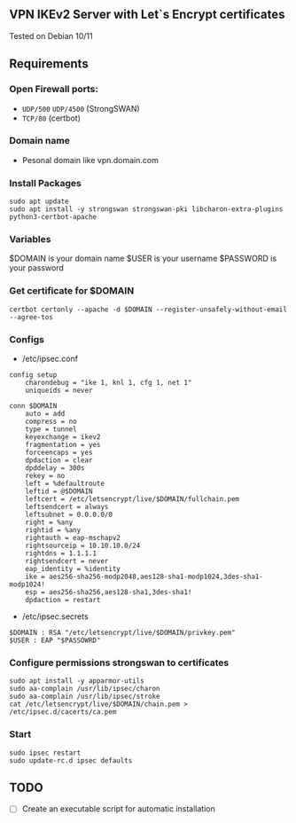 ## VPN IKEv2 Server with Let`s Encrypt certificates
Tested on Debian 10/11

## Requirements
### Open Firewall ports: 
* `UDP/500` `UDP/4500` (StrongSWAN)
* `TCP/80` (certbot)

### Domain name 
* Pesonal domain like vpn.domain.com

### Install Packages
```
sudo apt update 
sudo apt install -y strongswan strongswan-pki libcharon-extra-plugins python3-certbot-apache
```


### Variables 
$DOMAIN is your domain name
$USER is your username
$PASSWORD is your password

### Get certificate for $DOMAIN
```
certbot certonly --apache -d $DOMAIN --register-unsafely-without-email --agree-tos
```

### Configs

* /etc/ipsec.conf
```
config setup
    charondebug = "ike 1, knl 1, cfg 1, net 1"
    uniqueids = never

conn $DOMAIN
    auto = add
    compress = no
    type = tunnel
    keyexchange = ikev2
    fragmentation = yes
    forceencaps = yes
    dpdaction = clear
    dpddelay = 300s
    rekey = no
    left = %defaultroute
    leftid = @$DOMAIN
    leftcert = /etc/letsencrypt/live/$DOMAIN/fullchain.pem
    leftsendcert = always
    leftsubnet = 0.0.0.0/0
    right = %any
    rightid = %any
    rightauth = eap-mschapv2
    rightsourceip = 10.10.10.0/24
    rightdns = 1.1.1.1
    rightsendcert = never
    eap_identity = %identity
    ike = aes256-sha256-modp2048,aes128-sha1-modp1024,3des-sha1-modp1024!
    esp = aes256-sha256,aes128-sha1,3des-sha1!
    dpdaction = restart 
```

* /etc/ipsec.secrets
```
$DOMAIN : RSA "/etc/letsencrypt/live/$DOMAIN/privkey.pem"
$USER : EAP "$PASSOWRD"
```

### Configure permissions strongswan to certificates
```
sudo apt install -y apparmor-utils
sudo aa-complain /usr/lib/ipsec/charon
sudo aa-complain /usr/lib/ipsec/stroke
cat /etc/letsencrypt/live/$DOMAIN/chain.pem > /etc/ipsec.d/cacerts/ca.pem
```

### Start
```
sudo ipsec restart
sudo update-rc.d ipsec defaults
```

## TODO
- [ ] Create an executable script for automatic installation
